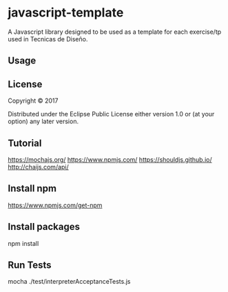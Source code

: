 # javascript-template

A Javascript library designed to be used as a template for each exercise/tp used in Tecnicas de Diseño.

## Usage

<Complete this section>

## License

Copyright © 2017

Distributed under the Eclipse Public License either version 1.0 or (at
your option) any later version.

## Tutorial
https://mochajs.org/
https://www.npmjs.com/
https://shouldjs.github.io/
http://chaijs.com/api/

## Install npm
https://www.npmjs.com/get-npm

## Install packages
npm install

## Run Tests
mocha ./test/interpreterAcceptanceTests.js

